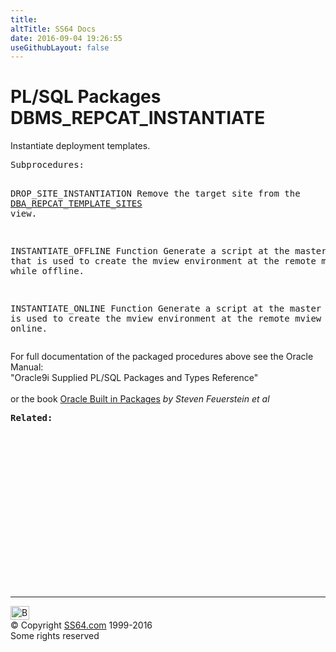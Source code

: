 ```yaml
---
title:
altTitle: SS64 Docs
date: 2016-09-04 19:26:55
useGithubLayout: false
---
```

<!-- #BeginLibraryItem "/Library/head_orapack.lbi" --><!-- #EndLibraryItem --><h1>PL/SQL Packages DBMS_REPCAT_INSTANTIATE</h1> 
<p> Instantiate deployment templates.</p>
<pre>Subprocedures:

DROP_SITE_INSTANTIATION  Remove the target site from the <a href="../orad/DBA_REPCAT_TEMPLATE_SITES.html">DBA_REPCAT_TEMPLATE_SITES</a> view. 

INSTANTIATE_OFFLINE Function
                     Generate a script at the master site that is used to create the
                     mview environment at the remote mview site while offline. 

INSTANTIATE_ONLINE Function
                     Generate a script at the master site that is used to create the
                     mview environment at the remote mview site while online.   </pre>
<p><span class="body">For full documentation of the packaged procedures above see the Oracle Manual:<br>
"Oracle9i Supplied PL/SQL Packages and Types Reference"<b><br>
<br>
</b>or the book <a href="../links/orasqllinks.html">Oracle Built in Packages</a> 
<i>by Steven Feuerstein et al</i></span></p>
<pre><span class="body"><b>Related</b></span><span class="body"><b>:</b></span> </pre><!-- #BeginLibraryItem "/Library/foot_ora.lbi" --><p>
<!-- oracle-footer -->
<ins class="adsbygoogle" style="display:inline-block;width:300px;height:250px" data-ad-client="ca-pub-6140977852749469" data-ad-slot="4275490898"></ins>
<script>
(adsbygoogle = window.adsbygoogle || []).push({});
</script></p>
<hr>
<div id="bl" class="footer"><a href="DBMS_REPCAT_INSTANTIATE.html#"><img src="../images/top.png" width="30" height="22" alt="Back to the Top"></a></div>
<div id="br" class="footer, tagline">© Copyright <a href="../index.html">SS64.com</a> 1999-2016<br>
Some rights reserved</div><!-- #EndLibraryItem -->

